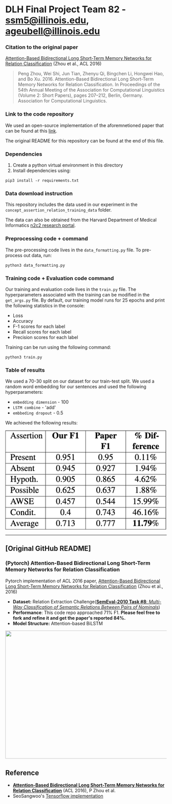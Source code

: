 # DLH Final Project Team 82 - ssm5@illinois.edu, ageubell@illinois.edu

### Citation to the original paper
[Attention-Based Bidirectional Long Short-Term Memory Networks for Relation Classification](https://aclanthology.org/P16-2034) (Zhou et al., ACL 2016)

> Peng Zhou, Wei Shi, Jun Tian, Zhenyu Qi, Bingchen Li, Hongwei Hao, and Bo Xu. 2016. Attention-Based Bidirectional Long Short-Term Memory Networks for Relation Classification. In Proceedings of the 54th Annual Meeting of the Association for Computational Linguistics (Volume 2: Short Papers), pages 207–212, Berlin, Germany. Association for Computational Linguistics.

### Link to the code repository
We used an open-source implementation of the aforemnetioned paper that can be found at this [link](https://github.com/zhijing-jin/pytorch_RelationExtraction_AttentionBiLSTM). 

The original README for this repository can be found at the end of this file.


### Dependencies
1. Create a python virtual environment in this directory
2. Install dependencies using:
```
pip3 install -r requirements.txt
```

### Data download instruction
This repository includes the data used in our experiment in the `concept_assertion_relation_training_data` folder.  

The data can also be obtained from the Harvard Department of Medical Informatics [n2c2 research portal](https://portal.dbmi.hms.harvard.edu/projects/n2c2-nlp/).

### Preprocessing code + command
The pre-processing code lives in the `data_formatting.py` file. To pre-process out data, run:
```
python3 data_formatting.py
```

### Training code + Evaluation code command
Our training and evaluation code lives in the `train.py` file. The hyperparameters associated with the training can be modified in the `get_args.py` file.
By default, our training model runs for 25 epochs and print the following statistics in the console:

* Loss
* Accuracy
* F-1 scores for each label
* Recall scores for each label
* Precision scores for each label

Training can be run using the following command:
```
python3 train.py
```

###  Table of results
We used a 70-30 split on our dataset for our train-test split. We used a random word embedding for our sentences and used the following hyperparameters:
* `embedding dimension` - 100
* `LSTM combine` - 'add'
* `embbeding dropout` - 0.5

We achieved the following results:

![Results](results.png)

----

##  [Original GitHub README] 

### (Pytorch) Attention-Based Bidirectional Long Short-Term Memory Networks for Relation Classification
Pytorch implementation of ACL 2016 paper, [Attention-Based Bidirectional Long Short-Term Memory Networks for Relation Classification](http://www.aclweb.org/anthology/P16-2034) (Zhou et al., 2016)

- **Dataset:** Relation Extraction Challenge([**SemEval-2010 Task #8**: *Multi-Way Classification of Semantic Relations Between Pairs of Nominals*](https://docs.google.com/document/d/1QO_CnmvNRnYwNWu1-QCAeR5ToQYkXUqFeAJbdEhsq7w/preview))
- **Performance**: This code repo approached 71% F1. **Please feel free to fork and refine it and get the paper's reported 84%.**
- **Model Structure:** Attention-based BiLSTM

<p align="center">
	<img width="700" height="400" src="https://user-images.githubusercontent.com/15166794/47557845-a859cf00-d94c-11e8-8e89-59ed732e5cea.png">
</p>


<!-- ## Quick Start
### Dataloading
```
python data/re_semeval/reader.py
python preprocess.py
```

### Train
```bash
python train.py
```
- 20190909 run: 71.2% on semeval

### Evaluate
```bash
python train.py -load_model 'tmp/model'
```



## Dataset: SemEval-2010 Task #8
* Given: a pair of *nominals*
* Goal: recognize the semantic relation between these nominals.
* Example:
	* "There were apples, **<U>pears</U>** and oranges in the **<U>bowl</U>**." 
		<br> → *CONTENT-CONTAINER(pears, bowl)*
	* “The cup contained **<U>tea</U>** from dried **<U>ginseng</U>**.” 
		<br> → *ENTITY-ORIGIN(tea, ginseng)*


### The Inventory of Semantic Relations
1. *Cause-Effect(CE)*: An event or object leads to an effect(those cancers were caused by radiation exposures)
2. *Instrument-Agency(IA)*: An agent uses an instrument(phone operator)
3. *Product-Producer(PP)*: A producer causes a product to exist (a factory manufactures suits)
4. *Content-Container(CC)*: An object is physically stored in a delineated area of space (a bottle full of honey was weighed) Hendrickx, Kim, Kozareva, Nakov, O S´ eaghdha, Pad ´ o,´ Pennacchiotti, Romano, Szpakowicz Task Overview Data Creation Competition Results and Discussion The Inventory of Semantic Relations (III)
5. *Entity-Origin(EO)*: An entity is coming or is derived from an origin, e.g., position or material (letters from foreign countries)
6. *Entity-Destination(ED)*: An entity is moving towards a destination (the boy went to bed) 
7. *Component-Whole(CW)*: An object is a component of a larger whole (my apartment has a large kitchen)
8. *Member-Collection(MC)*: A member forms a nonfunctional part of a collection (there are many trees in the forest)
9. *Message-Topic(CT)*: An act of communication, written or spoken, is about a topic (the lecture was about semantics)
10. *OTHER*: If none of the above nine relations appears to be suitable.


### Distribution for Dataset
* **SemEval-2010 Task #8 Dataset [[Download](https://drive.google.com/file/d/0B_jQiLugGTAkMDQ5ZjZiMTUtMzQ1Yy00YWNmLWJlZDYtOWY1ZDMwY2U4YjFk/view?layout=list&ddrp=1&sort=name&num=50#)]**

	| Relation           | Train Data          | Test Data           | Total Data           |
	|--------------------|:-------------------:|:-------------------:|:--------------------:|
	| Cause-Effect       | 1,003 (12.54%)      | 328 (12.07%)        | 1331 (12.42%)        |
	| Instrument-Agency  | 504 (6.30%)         | 156 (5.74%)         | 660 (6.16%)          |
	| Product-Producer   | 717 (8.96%)         | 231 (8.50%)         | 948 (8.85%)          |
	| Content-Container  | 540 (6.75%)         | 192 (7.07%)         | 732 (6.83%)          |
	| Entity-Origin      | 716 (8.95%)         | 258 (9.50%)         | 974 (9.09%)          |
	| Entity-Destination | 845 (10.56%)        | 292 (10.75%)        | 1137 (10.61%)        |
	| Component-Whole    | 941 (11.76%)        | 312 (11.48%)        | 1253 (11.69%)        |
	| Member-Collection  | 690 (8.63%)         | 233 (8.58%)         | 923 (8.61%)          |
	| Message-Topic      | 634 (7.92%)         | 261 (9.61%)         | 895 (8.35%)          |
	| Other              | 1,410 (17.63%)      | 454 (16.71%)        | 1864 (17.39%)        |
	| **Total**          | **8,000 (100.00%)** | **2,717 (100.00%)** | **10,717 (100.00%)** |
 -->


## Reference
* [**Attention-Based Bidirectional Long Short-Term Memory Networks for Relation Classification**](http://www.aclweb.org/anthology/P16-2034) (ACL 2016), P Zhou et al.
* SeoSangwoo's [Tensorflow implementation](https://github.com/SeoSangwoo/Attention-Based-BiLSTM-relation-extraction)
